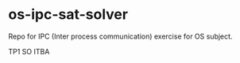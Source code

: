 # os-ipc-sat-solver

Repo for IPC (Inter process communication) exercise for OS subject.

TP1 SO ITBA
